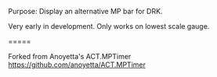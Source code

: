 Purpose: Display an alternative MP bar for DRK.

Very early in development. Only works on lowest scale gauge.

=====

Forked from Anoyetta's ACT.MPTimer
https://github.com/anoyetta/ACT.MPTimer
